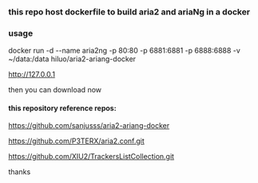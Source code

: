 ### this repo host dockerfile to build aria2 and ariaNg in a docker

### usage
docker run -d --name aria2ng -p 80:80 -p 6881:6881 -p 6888:6888 -v ~/data:/data hiluo/aria2-ariang-docker

http://127.0.0.1

then you can download now

#### this repository reference repos:

https://github.com/sanjusss/aria2-ariang-docker

https://github.com/P3TERX/aria2.conf.git

https://github.com/XIU2/TrackersListCollection.git

thanks
